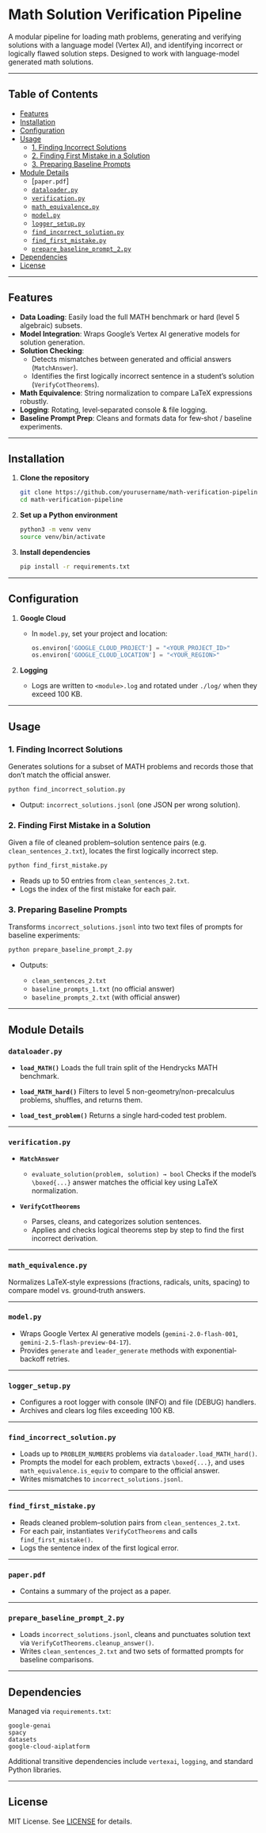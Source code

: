 # Math Solution Verification Pipeline

A modular pipeline for loading math problems, generating and verifying solutions with a language model (Vertex AI), and identifying incorrect or logically flawed solution steps. Designed to work with language-model generated math solutions.

---

## Table of Contents

- [Features](#features)  
- [Installation](#installation)  
- [Configuration](#configuration)  
- [Usage](#usage)  
  - [1. Finding Incorrect Solutions](#1-finding-incorrect-solutions)  
  - [2. Finding First Mistake in a Solution](#2-finding-first-mistake-in-a-solution)  
  - [3. Preparing Baseline Prompts](#3-preparing-baseline-prompts)  
- [Module Details](#module-details)
  - [`paper.pdf`]
  - [`dataloader.py`](#dataloaderpy)  
  - [`verification.py`](#verificationpy)  
  - [`math_equivalence.py`](#math_equivalencepy)  
  - [`model.py`](#modelpy)  
  - [`logger_setup.py`](#logger_setuppy)  
  - [`find_incorrect_solution.py`](#find_incorrect_solutionpy)  
  - [`find_first_mistake.py`](#find_first_mistakepy)  
  - [`prepare_baseline_prompt_2.py`](#prepare_baseline_prompt_2py)  
- [Dependencies](#dependencies)  
- [License](#license)  

---

## Features

- **Data Loading**: Easily load the full MATH benchmark or hard (level 5 algebraic) subsets.  
- **Model Integration**: Wraps Google’s Vertex AI generative models for solution generation.  
- **Solution Checking**:  
  - Detects mismatches between generated and official answers (`MatchAnswer`).  
  - Identifies the first logically incorrect sentence in a student’s solution (`VerifyCotTheorems`).  
- **Math Equivalence**: String normalization to compare LaTeX expressions robustly.  
- **Logging**: Rotating, level‐separated console & file logging.  
- **Baseline Prompt Prep**: Cleans and formats data for few‐shot / baseline experiments.

---

## Installation

1. **Clone the repository**  
   ```bash
   git clone https://github.com/yourusername/math-verification-pipeline.git
   cd math-verification-pipeline
    ```

2. **Set up a Python environment**

   ```bash
   python3 -m venv venv
   source venv/bin/activate
   ```

3. **Install dependencies**

   ```bash
   pip install -r requirements.txt
   ```

---

## Configuration

1. **Google Cloud**

   * In `model.py`, set your project and location:

     ```python
     os.environ['GOOGLE_CLOUD_PROJECT'] = "<YOUR_PROJECT_ID>"
     os.environ['GOOGLE_CLOUD_LOCATION'] = "<YOUR_REGION>"
     ```

2. **Logging**

   * Logs are written to `<module>.log` and rotated under `./log/` when they exceed 100 KB.

---

## Usage

### 1. Finding Incorrect Solutions

Generates solutions for a subset of MATH problems and records those that don’t match the official answer.

```bash
python find_incorrect_solution.py
```

* Output: `incorrect_solutions.jsonl` (one JSON per wrong solution).

### 2. Finding First Mistake in a Solution

Given a file of cleaned problem–solution sentence pairs (e.g. `clean_sentences_2.txt`), locates the first logically incorrect step.

```bash
python find_first_mistake.py
```

* Reads up to 50 entries from `clean_sentences_2.txt`.
* Logs the index of the first mistake for each pair.

### 3. Preparing Baseline Prompts

Transforms `incorrect_solutions.jsonl` into two text files of prompts for baseline experiments:

```bash
python prepare_baseline_prompt_2.py
```

* Outputs:

  * `clean_sentences_2.txt`
  * `baseline_prompts_1.txt` (no official answer)
  * `baseline_prompts_2.txt` (with official answer)

---

## Module Details

### `dataloader.py`

* **`load_MATH()`**
  Loads the full train split of the Hendrycks MATH benchmark.

* **`load_MATH_hard()`**
  Filters to level 5 non-geometry/non-precalculus problems, shuffles, and returns them.

* **`load_test_problem()`**
  Returns a single hard‐coded test problem.

---

### `verification.py`

* **`MatchAnswer`**

  * `evaluate_solution(problem, solution) → bool`
    Checks if the model’s `\boxed{...}` answer matches the official key using LaTeX normalization.

* **`VerifyCotTheorems`**

  * Parses, cleans, and categorizes solution sentences.
  * Applies and checks logical theorems step by step to find the first incorrect derivation.

---

### `math_equivalence.py`

Normalizes LaTeX‐style expressions (fractions, radicals, units, spacing) to compare model vs. ground‐truth answers.

---

### `model.py`

* Wraps Google Vertex AI generative models (`gemini-2.0-flash-001`, `gemini-2.5-flash-preview-04-17`).
* Provides `generate` and `leader_generate` methods with exponential‐backoff retries.

---

### `logger_setup.py`

* Configures a root logger with console (INFO) and file (DEBUG) handlers.
* Archives and clears log files exceeding 100 KB.

---

### `find_incorrect_solution.py`

* Loads up to `PROBLEM_NUMBERS` problems via `dataloader.load_MATH_hard()`.
* Prompts the model for each problem, extracts `\boxed{...}`, and uses `math_equivalence.is_equiv` to compare to the official answer.
* Writes mismatches to `incorrect_solutions.jsonl`.

---

### `find_first_mistake.py`

* Reads cleaned problem–solution pairs from `clean_sentences_2.txt`.
* For each pair, instantiates `VerifyCotTheorems` and calls `find_first_mistake()`.
* Logs the sentence index of the first logical error.

---
### `paper.pdf `

* Contains a summary of the project as a paper.

---

### `prepare_baseline_prompt_2.py`

* Loads `incorrect_solutions.jsonl`, cleans and punctuates solution text via `VerifyCotTheorems.cleanup_answer()`.
* Writes `clean_sentences_2.txt` and two sets of formatted prompts for baseline comparisons.

---

## Dependencies

Managed via `requirements.txt`:

```text
google-genai
spacy
datasets
google-cloud-aiplatform
```

Additional transitive dependencies include `vertexai`, `logging`, and standard Python libraries.

---

## License

MIT License. See [LICENSE](LICENSE) for details.

```
```
